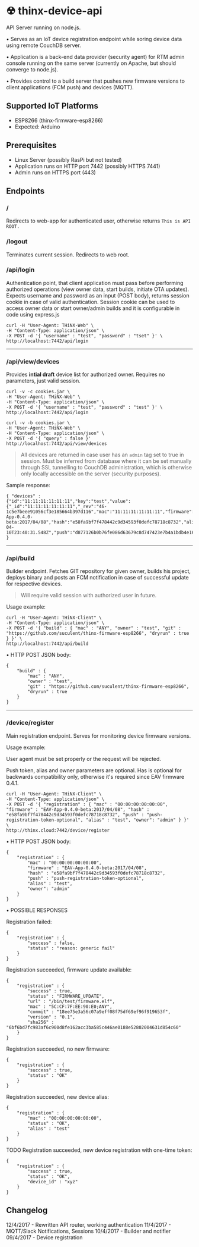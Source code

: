 # ☢ thinx-device-api

API Server running on node.js.

• Serves as an IoT device registration endpoint while soring device data using remote CouchDB server.

• Application is a back-end data provider (security agent) for RTM admin console running on the same server (currently on Apache, but should converge to node.js).

• Provides control to a build server that pushes new firmware versions to client applications (FCM push) and devices (MQTT).

## Supported IoT Platforms

* ESP8266 (thinx-firmware-esp8266)
* Expected: Arduino

## Prerequisites

* Linux Server (possibly RasPi but not tested)
* Application runs on HTTP port 7442 (possibly HTTPS 7441)
* Admin runs on HTTPS port (443)

## Endpoints

### /

Redirects to web-app for authenticated user, otherwise returns `This is API ROOT.`


### /logout

Terminates current session. Redirects to web root.


### /api/login

Authentication point, that client application must pass before performing authorized operations (view owner data, start builds, initiate OTA updates).
Expects username and password as an input (POST body), returns session cookie in case of valid authentication.
Session cookie can be used to access owner data or start owner/admin builds and it is configurable in code using express.js

```
curl -H "User-Agent: THiNX-Web" \
-H "Content-Type: application/json" \
-X POST -d '{ "username" : "test", "password" : "tset" }' \
http://localhost:7442/api/login
```
---

### /api/view/devices

Provides **intial draft** device list for authorized owner. Requires no parameters, just valid session.

```
curl -v -c cookies.jar \
-H "User-Agent: THiNX-Web" \
-H "Content-Type: application/json" \
-X POST -d '{ "username" : "test", "password" : "test" }' \
http://localhost:7442/api/login

curl -v -b cookies.jar \
-H "User-Agent: THiNX-Web" \
-H "Content-Type: application/json" \
-X POST -d '{ "query" : false }' http://localhost:7442/api/view/devices
```

> All devices are returned in case user has an `admin` tag set to true in session. Must be inferred from database where it can be set manually through SSL tunnelling to CouchDB administration, which is otherwise only locally accessible on the server (security purposes).

Sample response:

```
{ "devices" :
{"id":"11:11:11:11:11:11","key":"test","value":{"_id":"11:11:11:11:11:11","_rev":"46-1c5e7beee91056cf3e185664b397d116","mac":"11:11:11:11:11:11","firmware":"EAV-App-0.4.0-beta:2017/04/08","hash":"e58fa9bf7f478442c9d34593f0defc78718c8732","alias":"rabbit","lastupdate":"2017-04-10T23:40:31.548Z","push":"d877126b0b76fe086d63679c8d747423e7b4a1bdb4e1679e59216732b7060f03","owner":"test"}}
}

```

---

### /api/build

Builder endpoint. Fetches GIT repository for given owner, builds his project, deploys binary and posts an FCM notification in case of successful update for respective devices.

> Will require valid session with authorized user in future.

Usage example:

```
curl -H "User-Agent: THiNX-Client" \
-H "Content-Type: application/json" \
-X POST -d '{ "build" : { "mac" : "ANY", "owner" : "test", "git" : "https://github.com/suculent/thinx-firmware-esp8266", "dryrun" : true } }' \
http://localhost:7442/api/build
```

• HTTP POST JSON body:

    {
        "build" : {
            "mac" : "ANY",
            "owner" : "test",
            "git" : "https://github.com/suculent/thinx-firmware-esp8266",
            "dryrun" : true
        }
    }

---

### /device/register

Main registration endpoint. Serves for monitoring device firmware versions.

Usage example:

User agent must be set properly or the request will be rejected.

Push token, alias and owner parameters are optional. Has is optional for backwards compatibility only, otherwise it's required since EAV firmware 0.4.1.

    curl -H "User-Agent: THiNX-Client" \
    -H "Content-Type: application/json" \
    -X POST -d '{ "registration" : { "mac" : "00:00:00:00:00:00", "firmware" : "EAV-App-0.4.0-beta:2017/04/08", "hash" : "e58fa9bf7f478442c9d34593f0defc78718c8732", "push" : "push-registration-token-optional", "alias" : "test", "owner": "admin" } }' \
    http://thinx.cloud:7442/device/register

• HTTP POST JSON body:

    {
        "registration" : {
            "mac" : "00:00:00:00:00:00",
            "firmware" : "EAV-App-0.4.0-beta:2017/04/08",
            "hash" : "e58fa9bf7f478442c9d34593f0defc78718c8732",
            "push" : "push-registration-token-optional",
            "alias" : "test",
            "owner": "admin"
        }
    }

• POSSIBLE RESPONSES

Registration failed:

    {
        "registration" : {
            "success" : false,
            "status" : "reason: generic fail"
        }
    }

Registration succeeded, firmware update available:

    {
        "registration" : {
            "success" : true,
            "status" : "FIRMWARE_UPDATE",            
            "url" : "/bin/test/firmware.elf",
            "mac" : "5C:CF:7F:EE:90:E0;ANY",
            "commit" : "18ee75e3a56c07a9eff08f75df69ef96f919653f",
            "version" : "0.1",
            "sha256" : "6bf6bd7fc983af6c900d8fe162acc3ba585c446ae0188e52802004631d854c60"
        }
    }


Registration succeeded, no new firmware:

    {
        "registration" : {
            "success" : true,
            "status" : "OK"
        }
    }

Registration succeeded, new device alias:

    {
        "registration" : {
            "mac" : "00:00:00:00:00:00",
            "status" : "OK",
            "alias" : "test"
        }
    }


TODO Registration succeeded, new device registration with one-time token:

    {
        "registration" : {
            "success" : true,
            "status" : "OK",
            "device_id" : "xyz"
        }
    }


## Changelog

12/4/2017 - Rewritten API router, working authentication
11/4/2017 - MQTT/Slack Notifications, Sessions
10/4/2017 - Builder and notifier
09/4/2017 - Device registration
